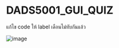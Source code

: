 # DADS5001_GUI_QUIZ

แก้ไข code ให้ label เดือนไม่ทับกันแล้ว 

![image](https://user-images.githubusercontent.com/115582307/204854626-1820230c-b6e4-4f5a-87ba-bee362044e22.png)
